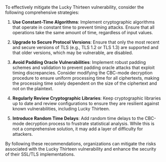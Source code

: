 To effectively mitigate the Lucky Thirteen vulnerability, consider the following comprehensive strategies:

1. **Use Constant-Time Algorithms**: Implement cryptographic algorithms that operate in constant time to prevent timing attacks. Ensure that all operations take the same amount of time, regardless of input values.

2. **Upgrade to Secure Protocol Versions**: Ensure that only the most recent and secure versions of TLS (e.g., TLS 1.2 or TLS 1.3) are supported and that older versions, which may be vulnerable, are disabled.

3. **Avoid Padding Oracle Vulnerabilities**: Implement robust padding schemes and validation to prevent padding oracle attacks that exploit timing discrepancies. Consider modifying the CBC-mode decryption procedure to ensure uniform processing time for all ciphertexts, making the processing time solely dependent on the size of the ciphertext and not on the plaintext.

4. **Regularly Review Cryptographic Libraries**: Keep cryptographic libraries up to date and review configurations to ensure they are resilient against known vulnerabilities, including Lucky Thirteen.

5. **Introduce Random Time Delays**: Add random time delays to the CBC-mode decryption process to frustrate statistical analysis. While this is not a comprehensive solution, it may add a layer of difficulty for attackers.

By following these recommendations, organizations can mitigate the risks associated with the Lucky Thirteen vulnerability and enhance the security of their SSL/TLS implementations.
